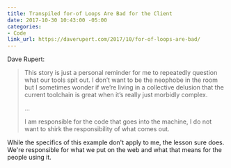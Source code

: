 ```yaml
---
title: Transpiled for-of Loops Are Bad for the Client
date: 2017-10-30 10:43:00 -05:00
categories:
- Code
link_url: https://daverupert.com/2017/10/for-of-loops-are-bad/
---
```


Dave Rupert:

> This story is just a personal reminder for me to repeatedly question what our tools spit out. I don’t want to be the neophobe in the room but I sometimes wonder if we’re living in a collective delusion that the current toolchain is great when it’s really just morbidly complex.
>
> …
>
> I am responsible for the code that goes into the machine, I do not want to shirk the responsibility of what comes out.

While the specifics of this example don't apply to me, the lesson sure does. We're responsible for what we put on the web and what that means for the people using it.
